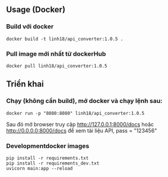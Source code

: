 
## Usage (Docker)
### Build với docker
```shell
docker build -t linh18/api_converter:1.0.5 .
```

### Pull image mới nhất từ dockerHub
```shell
docker pull linh18/api_converter:1.0.5
```
## Triển khai
### Chạy (không cần build), mở docker và chạy lệnh sau:
```shell
docker run -p "8080:8080" linh18/api_converter:1.0.5
```

Sau đó mở browser truy cập http://127.0.0.1:8000/docs hoặc http://0.0.0.0:8000/docs để xem tài liệu API, pass = "123456"


### Developmentdocker images

```shell
pip install -r requirements.txt
pip install -r requirements_dev.txt
uvicorn main:app --reload
```